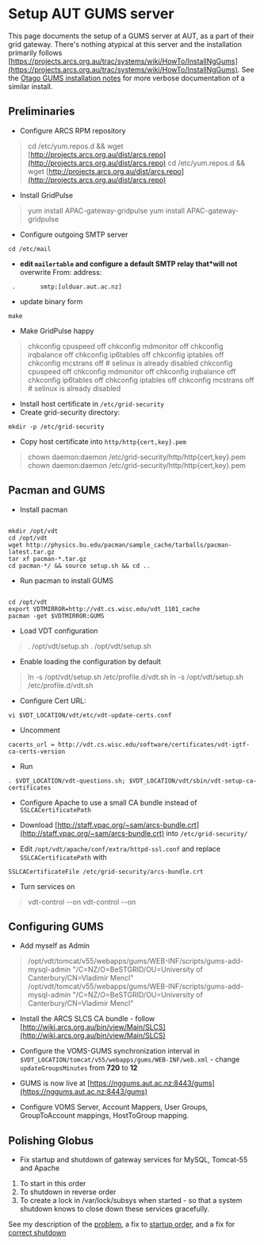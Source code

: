 # Setup AUT GUMS server

This page documents the setup of a GUMS server at AUT, as a part of their grid gateway.  There's nothing atypical at this server and the installation primarily follows [https://projects.arcs.org.au/trac/systems/wiki/HowTo/InstallNgGums](https://projects.arcs.org.au/trac/systems/wiki/HowTo/InstallNgGums).  See the [Otago GUMS installation notes](/wiki/spaces/BeSTGRID/pages/3816950976) for more verbose documentation of a similar install.

## Preliminaries

- Configure ARCS RPM repository


>  cd /etc/yum.repos.d && wget [http://projects.arcs.org.au/dist/arcs.repo](http://projects.arcs.org.au/dist/arcs.repo)
>  cd /etc/yum.repos.d && wget [http://projects.arcs.org.au/dist/arcs.repo](http://projects.arcs.org.au/dist/arcs.repo)

- Install GridPulse


>  yum install APAC-gateway-gridpulse
>  yum install APAC-gateway-gridpulse

- Configure outgoing SMTP server

``` 
cd /etc/mail
```
- **edit **`mailertable`** and configure a default SMTP relay that*will not** overwrite From: address:

``` 
 .       smtp:[ulduar.aut.ac.nz]
```
- update binary form

``` 
make
```

- Make GridPulse happy


>  chkconfig cpuspeed off
>  chkconfig mdmonitor off
>  chkconfig irqbalance off
>  chkconfig ip6tables off
>  chkconfig iptables off
>  chkconfig mcstrans off # selinux is already disabled
>  chkconfig cpuspeed off
>  chkconfig mdmonitor off
>  chkconfig irqbalance off
>  chkconfig ip6tables off
>  chkconfig iptables off
>  chkconfig mcstrans off # selinux is already disabled

- Install host certificate in `/etc/grid-security`
- Create grid-security directory:

``` 
mkdir -p /etc/grid-security
```
- Copy host certificate into `http/http{cert,key}.pem`


>   chown daemon:daemon /etc/grid-security/http/http{cert,key}.pem
>   chown daemon:daemon /etc/grid-security/http/http{cert,key}.pem

## Pacman and GUMS

- Install pacman

``` 

mkdir /opt/vdt
cd /opt/vdt
wget http://physics.bu.edu/pacman/sample_cache/tarballs/pacman-latest.tar.gz
tar xf pacman-*.tar.gz
cd pacman-*/ && source setup.sh && cd ..

```
- Run pacman to install GUMS

``` 

cd /opt/vdt
export VDTMIRROR=http://vdt.cs.wisc.edu/vdt_1101_cache
pacman -get $VDTMIRROR:GUMS

```
- Load VDT configuration


>  . /opt/vdt/setup.sh
>  . /opt/vdt/setup.sh

- Enable loading the configuration by default


>  ln -s /opt/vdt/setup.sh /etc/profile.d/vdt.sh
>  ln -s /opt/vdt/setup.sh /etc/profile.d/vdt.sh

- Configure Cert URL:

``` 
vi $VDT_LOCATION/vdt/etc/vdt-update-certs.conf
```
- Uncomment

``` 
cacerts_url = http://vdt.cs.wisc.edu/software/certificates/vdt-igtf-ca-certs-version
```
- Run

``` 
. $VDT_LOCATION/vdt-questions.sh; $VDT_LOCATION/vdt/sbin/vdt-setup-ca-certificates
```

- Configure Apache to use a small CA bundle instead of `SSLCACertificatePath`
	
- Download [http://staff.vpac.org/~sam/arcs-bundle.crt](http://staff.vpac.org/~sam/arcs-bundle.crt) into `/etc/grid-security/`
- Edit `/opt/vdt/apache/conf/extra/httpd-ssl.conf` and replace `SSLCACertificatePath` with 

``` 
SSLCACertificateFile /etc/grid-security/arcs-bundle.crt
```

- Turn services on


>  vdt-control --on
>  vdt-control --on

## Configuring GUMS

- Add myself as Admin


>  /opt/vdt/tomcat/v55/webapps/gums/WEB-INF/scripts/gums-add-mysql-admin "/C=NZ/O=BeSTGRID/OU=University of Canterbury/CN=Vladimir Mencl"
>  /opt/vdt/tomcat/v55/webapps/gums/WEB-INF/scripts/gums-add-mysql-admin "/C=NZ/O=BeSTGRID/OU=University of Canterbury/CN=Vladimir Mencl"

- Install the ARCS SLCS CA bundle - follow
[http://wiki.arcs.org.au/bin/view/Main/SLCS](http://wiki.arcs.org.au/bin/view/Main/SLCS)


- Configure the VOMS-GUMS synchronization interval in `$VDT_LOCATION/tomcat/v55/webapps/gums/WEB-INF/web.xml` - change `updateGroupsMinutes` from **720** to **12**

- GUMS is now live at [https://nggums.aut.ac.nz:8443/gums](https://nggums.aut.ac.nz:8443/gums)

- Configure VOMS Server, Account Mappers, User Groups, GroupToAccount mappings, HostToGroup mapping.

## Polishing Globus

- Fix startup and shutdown of gateway services for MySQL, Tomcat-55 and Apache

1. To start in this order
2. To shutdown in reverse order
3. To create a lock in /var/lock/subsys when started - so that a system shutdown knows to close down these services gracefully.

See my description of the [problem](/wiki/spaces/BeSTGRID/pages/3816950583#Vladimir&#39;sgridnotes-RFTstagingfails), a fix to [startup order](/wiki/spaces/BeSTGRID/pages/3816950583#Vladimir&#39;sgridnotes-Fixingstartuporder), and a fix for [correct shutdown](/wiki/spaces/BeSTGRID/pages/3816950583#Vladimir&#39;sgridnotes-Fixingshutdown)
